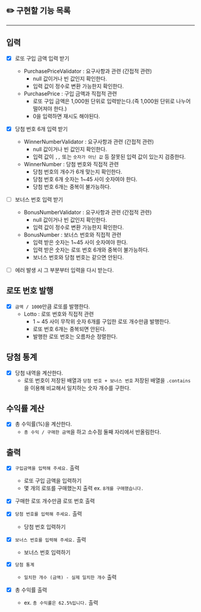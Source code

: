 ## ✏️ 구현할 기능 목록

___  

## 입력

- [X] 로또 구입 금액 입력 받기
    - PurchasePriceValidator : 요구사항과 관련 (간접적 관련)
        - null 값이거나 빈 값인지 확인한다.
        - 입력 값이 정수로 변환 가능한지 확인한다.
    - PurchasePrice : 구입 금액과 직접적 관련
        - 로또 구입 금액은 1,000원 단위로 입력받는다.(즉 1,000원 단위로 나누어 떨어져야 한다.)
        - 0을 입력하면 재시도 해야된다.

- [X] 당첨 번호 6개 입력 받기
    - WinnerNumberValidator : 요구사항과 관련 (간접적 관련)
        - null 값이거나 빈 값인지 확인한다.
        - 입력 값이 `,,` 또는 `숫자가 아닌 값` 등 잘못된 입력 값이 있는지 검증한다.
    - WinnerNumber : 당첨 번호와 직접적 관련
        - 당첨 번호의 개수가 6개 맞는지 확인한다.
        - 당첨 번호 6개 숫자는 1~45 사이 숫자여야 한다.
        - 당첨 번호 6개는 중복이 불가능하다.

- [ ] 보너스 번호 입력 받기
    - BonusNumberValidator : 요구사항과 관련 (간접적 관련)
        - null 값이거나 빈 값인지 확인한다.
        - 입력 값이 정수로 변환 가능한지 확인한다.
    - BonusNumber : 보너스 번호와 직접적 관련
        - 입력 받은 숫자는 1~45 사이 숫자여야 한다.
        - 입력 받은 숫자는 로또 번호 6개와 중복이 불가능하다.
        - 보너스 번호와 당첨 번호는 같으면 안된다.

- [ ] 에러 발생 시 그 부분부터 입력을 다시 받는다.

## 로또 번호 발행

- [X] `금액 / 1000`만큼 로또를 발행한다.
    - Lotto : 로또 번호와 직접적 관련
        - 1 ~ 45 사이 무작위 숫자 6개를 구입한 로또 개수만큼 발행한다.
        - 로또 번호 6개는 중복되면 안된다.
        - 발행한 로또 번호는 오름차순 정렬한다.

## 당첨 통계

- [X] 당첨 내역을 계산한다.
    - 로또 번호이 저장된 배열과 `당첨 번호 + 보너스 번호` 저장된 배열을 `.contains`을 이용해 비교해서 일치하는 숫자 개수를 구한다.

## 수익률 계산

- [X] 총 수익률(%)을 계산한다.
    - `총 수익 / 구매한 금액`을 하고 소수점 둘째 자리에서 반올림한다.

## 출력

- [X] `구입금액을 입력해 주세요.` 출력
    - 로또 구입 금액을 입력하기
    - 몇 개의 로또를 구매했는지 출력 ex. `8개를 구매했습니다.`

- [X] 구매한 로또 개수만큼 로또 번호 출력

- [X] `당첨 번호를 입력해 주세요.` 출력
    - 당첨 번호 입력하기

- [X] `보너스 번호를 입력해 주세요.` 출력
    - 보너스 번호 입력하기

- [X] `당첨 통계`
    - `일치한 개수 (금액) - 실제 일치한 개수` 출력

- [X] 총 수익률 출력
    - ex. `총 수익률은 62.5%입니다.` 출력
